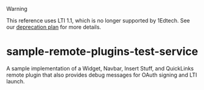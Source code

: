 > [!WARNING]  
> This reference uses LTI 1.1, which is no longer supported by 1Edtech. See our [deprecation plan](https://community.d2l.com/brightspace/kb/articles/25994-lti-1-1-deprecation-plan) for more details.


sample-remote-plugins-test-service
==================================

A sample implementation of a Widget, Navbar, Insert Stuff, and QuickLinks remote plugin that also provides debug messages for OAuth signing and LTI launch.
